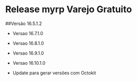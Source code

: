 # Release myrp Varejo Gratuito
##Versão 16.5.1.2

- Versao 16.7.1.0

- Versao 16.8.1.0

- Versao 16.9.1.0

- Versao 16.10.1.0

- Update para gerar versões com Octokit
